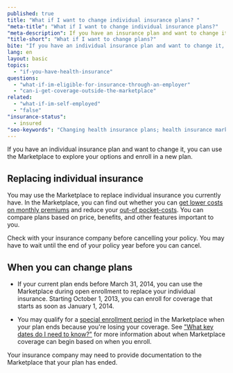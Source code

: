 ```yaml
---
published: true
title: "What if I want to change individual insurance plans? "
"meta-title": "What if I want to change individual insurance plans?"
"meta-description": If you have an insurance plan and want to change it, you can use the Health Insurance Marketplace to explore your options. Visit Healthcare.gov to enroll 
"title-short": "What if I want to change plans?"
bite: "If you have an individual insurance plan and want to change it, you can use the Marketplace to explore your options and enroll in a new plan. "
lang: en
layout: basic
topics: 
  - "if-you-have-health-insurance"
questions: 
  - "what-if-im-eligible-for-insurance-through-an-employer"
  - "can-i-get-coverage-outside-the-marketplace"
related: 
  - "what-if-im-self-employed"
  - "false"
"insurance-status": 
  - insured
"seo-keywords": "Changing health insurance plans; health insurance marketplace"
---
```


If you have an individual insurance plan and want to change it, you can use the Marketplace to explore your options and enroll in a new plan. 

## Replacing individual insurance 

You may use the Marketplace to replace individual insurance you currently have. In the Marketplace, you can find out whether you can [get lower costs on monthly premiums](/will-i-qualify-to-save-on-monthly-premiums) and reduce your [out-of pocket-costs](/will-i-qualify-to-save-on-out-of-pocket-costs). You can compare plans based on price, benefits, and other features important to you. 

Check with your insurance company before cancelling your policy. You may have to wait until the end of your policy year before you can cancel.

## When you can change plans

* If your current plan ends before March 31, 2014, you can use the Marketplace during open enrollment to replace your individual insurance. Starting October 1, 2013, you can enroll for coverage that starts as soon as January 1, 2014. 

* You may qualify for a [special enrollment period](/glossary/special-enrollment-period "glossary") in the Marketplace when your plan ends because you're losing your coverage. See ["What key dates do I need to know?"](/what-key-dates-do-i-need-to-know) for more information about when Marketplace coverage can begin based on when you enroll. 

Your insurance company may need to provide documentation to the Marketplace that your plan has ended.
